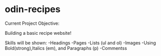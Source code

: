 # odin-recipes

Current Project Objective:

Building a basic recipe website!

Skills will be shown:
-Headings
-Pages
-Lists (ul and ol)
-Images
-Using Bold(strong),Italics (em), and Paragraphs (p)
-Commentss